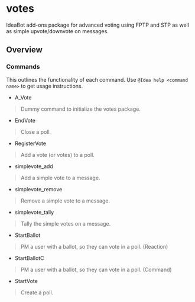 # votes
IdeaBot add-ons package for advanced voting using FPTP and STP as well as simple upvote/downvote on messages.

## Overview ##

### Commands ###
This outlines the functionality of each command.
Use `@Idea help <command name>` to get usage instructions.

* A_Vote
> Dummy command to initialize the votes package.

* EndVote
> Close a poll.

* RegisterVote
> Add a vote (or votes) to a poll.

* simplevote_add
> Add a simple vote to a message.

* simplevote_remove
> Remove a simple vote to a message.

* simplevote_tally
> Tally the simple votes on a message.

* StartBallot
> PM a user with a ballot, so they can vote in a poll. (Reaction)

* StartBallotC
> PM a user with a ballot, so they can vote in a poll. (Command)

* StartVote
> Create a poll.
